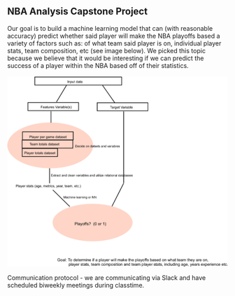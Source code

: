 <h2>NBA Analysis Capstone Project</h2>
Our goal is to build a machine learning model that can (with reasonable accuracy) predict whether said player will make the NBA playoffs based a variety of factors such as: of what team said player is on, individual player stats, team composition, etc (see image below). We picked this topic because we believe that it would be interesting if we can predict the success of a player within the NBA based off of their statistics.<br><br>
<img src=possible_workflow.png width=800px></img>

Communication protocol - we are communicating via Slack and have scheduled biweekly meetings during classtime.

